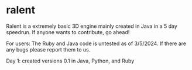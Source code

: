 # ralent
Ralent is a extremely basic 3D engine mainly created in Java in a 5 day speedrun.
If anyone wants to contribute, go ahead!


For users: The Ruby and Java code is untested as of 3/5/2024. If there are any bugs please report them to us.


Day 1: created versions 0.1 in Java, Python, and Ruby
